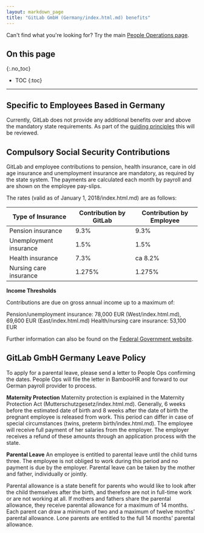 ```yaml
---
layout: markdown_page
title: "GitLab GmbH (Germany/index.html.md) benefits"
---
```


Can't find what you're looking for? Try the main [People Operations page](https://github.com/daijapan/test/tree/master/people-operations/index.html.md).

## On this page
{:.no_toc}

- TOC
{:toc}

----

## Specific to Employees Based in Germany

Currently, GitLab does not provide any additional benefits over and above the mandatory state requirements. As part of the [guiding principles](https://github.com/daijapan/test/tree/master/benefits/#guiding-principles/index.html.md) this will be reviewed.

## Compulsory Social Security Contributions

GitLab and employee contributions to pension, health insurance, care in old age insurance and unemployment insurance are mandatory, as required by the state system. The payments are calculated each month by payroll and are shown on the employee pay-slips.

The rates (valid as of January 1, 2018/index.html.md) are as follows:

|Type of Insurance | Contribution by GitLab | Contribution by Employee|
|------------------|------------------------|-------------------------|
|Pension insurance|          9.3%            |            9.3%         |
|Unemployment insurance|     1.5%            |            1.5%         |
|Health insurance|           7.3%            |            ca 8.2%      |
|Nursing care insurance|     1.275%          |            1.275%       |

**Income Thresholds**

Contributions are due on gross annual income up to a maximum of:

Pension/unemployment insurance: 78,000 EUR (West/index.html.md), 69,600 EUR (East/index.html.md)
Health/nursing care insurance: 53,100 EUR

Further information can also be found on the [Federal Government website](https://www.bundesregierung.de/Content/DE/Artikel/2017/09/2017-09-27-neue-bemessungsgrenzen-fuer-2018.html/index.html.md).

## GitLab GmbH Germany Leave Policy

To apply for a parental leave, please send a letter to People Ops confirming the dates. People Ops will file the letter in BambooHR and forward to our German payroll provider to process.

**Maternity Protection**
Maternity protection is explained in the Maternity Protection Act (Mutterschutzgesetz/index.html.md). Generally, 6 weeks before the estimated date of birth and 8 weeks after the date of birth the pregnant employee is released from work. This period can differ in case of special circumstances (twins, preterm birth/index.html.md). The employee will receive full payment of her salaries from the employer. The employer receives a refund of these amounts through an application process with the state.

**Parental Leave**
An employee is entitled to parental leave until the child turns three. The employee is not obliged to work during this period and no payment is due by the employer. Parental leave can be taken by the mother and father, individually or jointly.

Parental allowance is a state benefit for parents who would like to look after the child themselves after the birth, and therefore are not in full-time work or are not working at all. If mothers and fathers share the parental allowance, they receive parental allowance for a maximum of 14 months. Each parent can draw a minimum of two and a maximum of twelve months' parental allowance. Lone parents are entitled to the full 14 months' parental allowance.
